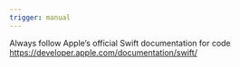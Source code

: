 ```yaml
---
trigger: manual
---
```


Always follow Apple’s official Swift documentation for code
https://developer.apple.com/documentation/swift/